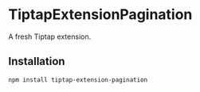 # TiptapExtensionPagination

A fresh Tiptap extension.

## Installation

```bash
npm install tiptap-extension-pagination
```
